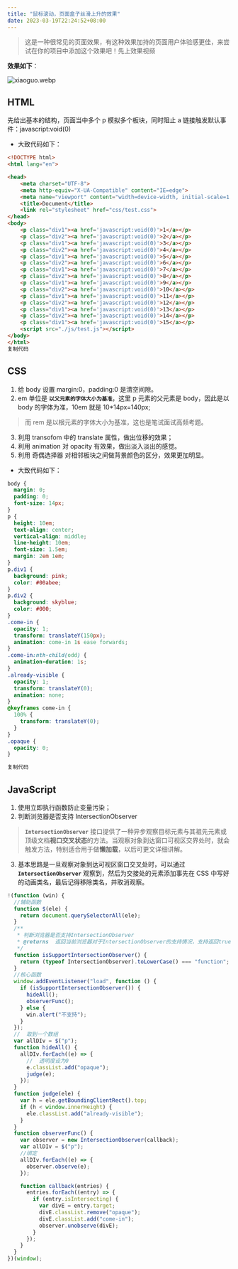 ```yaml
---
title: "鼠标滚动，页面盒子丝滑上升的效果"
date: 2023-03-19T22:24:52+08:00
---
```


> 这是一种很常见的页面效果，有这种效果加持的页面用户体验感更佳，来尝试在你的项目中添加这个效果吧！先上效果视频

**效果如下**：

![xiaoguo.webp](https://p9-juejin.byteimg.com/tos-cn-i-k3u1fbpfcp/7ac19aa657b348f280613ae4f5ca4db0~tplv-k3u1fbpfcp-zoom-in-crop-mark:4536:0:0:0.awebp?)

## HTML

先给出基本的结构，页面当中多个 p 模拟多个板块，同时阻止 a 链接触发默认事件：javascript:void(0)

- 大致代码如下：

```HTML
<!DOCTYPE html>
<html lang="en">

<head>
    <meta charset="UTF-8">
    <meta http-equiv="X-UA-Compatible" content="IE=edge">
    <meta name="viewport" content="width=device-width, initial-scale=1.0">
    <title>Document</title>
    <link rel="stylesheet" href="css/test.css">
</head>
<body>
    <p class="div1"><a href='javascript:void(0)'>1</a></p>
    <p class="div2"><a href='javascript:void(0)'>2</a></p>
    <p class="div1"><a href='javascript:void(0)'>3</a></p>
    <p class="div2"><a href='javascript:void(0)'>4</a></p>
    <p class="div1"><a href='javascript:void(0)'>5</a></p>
    <p class="div2"><a href='javascript:void(0)'>6</a></p>
    <p class="div1"><a href='javascript:void(0)'>7</a></p>
    <p class="div2"><a href='javascript:void(0)'>8</a></p>
    <p class="div1"><a href='javascript:void(0)'>9</a></p>
    <p class="div2"><a href='javascript:void(0)'>10</a></p>
    <p class="div1"><a href='javascript:void(0)'>11</a></p>
    <p class="div2"><a href='javascript:void(0)'>12</a></p>
    <p class="div1"><a href='javascript:void(0)'>13</a></p>
    <p class="div2"><a href='javascript:void(0)'>14</a></p>
    <p class="div1"><a href='javascript:void(0)'>15</a></p>
    <script src="./js/test.js"></script>
</body>
</html>
复制代码
```

## CSS

1. 给 body 设置 margin:0，padding:0 是清空间隙。
2. em 单位是 **`以父元素的字体大小为基准`**，这里 p 元素的父元素是 body，因此是以 body 的字体为准，10em 就是 10\*14px=140px;

> 而 rem 是以根元素的字体大小为基准，这也是笔试面试高频考题。

3. 利用 transofom 中的 translate 属性，做出位移的效果；
4. 利用 animation 对 opacity 有效果，做出淡入淡出的感觉。
5. 利用 奇偶选择器 对相邻板块之间做背景颜色的区分，效果更加明显。

- 大致代码如下：

```CSS
body {
  margin: 0;
  padding: 0;
  font-size: 14px;
}
p {
  height: 10em;
  text-align: center;
  vertical-align: middle;
  line-height: 10em;
  font-size: 1.5em;
  margin: 2em 1em;
}
p.div1 {
  background: pink;
  color: #00abee;
}
p.div2 {
  background: skyblue;
  color: #000;
}
.come-in {
  opacity: 1;
  transform: translateY(150px);
  animation: come-in 1s ease forwards;
}
.come-in:nth-child(odd) {
  animation-duration: 1s;
}
.already-visible {
  opacity: 1;
  transform: translateY(0);
  animation: none;
}
@keyframes come-in {
  100% {
    transform: translateY(0);
  }
}
.opaque {
  opacity: 0;
}

复制代码
```

## JavaScript

1. 使用立即执行函数防止变量污染；
2. 判断浏览器是否支持 IntersectionObserver

> **`IntersectionObserver`** 接口提供了一种异步观察目标元素与其祖先元素或顶级文档**视口交叉状态**的方法。当观察对象到达窗口可视区交界处时，就会触发方法，特别适合用于做**懒加载**，以后可更文详细讲解。

3. 基本思路是一旦观察对象到达可视区窗口交叉处时，可以通过 **`IntersectionObserver`** 观察到，然后为交接处的元素添加事先在 CSS 中写好的动画类名，最后记得移除类名，并取消观察。

```js
!(function (win) {
  //辅助函数
  function $(ele) {
    return document.querySelectorAll(ele);
  }
  /**
   * 判断浏览器是否支持IntersectionObserver
   * @returns  返回当前浏览器对于IntersectionObserver的支持情况，支持返回true，反之false;
   */
  function isSupportIntersectionObserver() {
    return (typeof IntersectionObserver).toLowerCase() === "function";
  }
  //核心函数
  window.addEventListener("load", function () {
    if (isSupportIntersectionObserver()) {
      hideAll();
      observerFunc();
    } else {
      win.alert("不支持");
    }
  });
  //  取到一个数组
  var allDIv = $("p");
  function hideAll() {
    allDIv.forEach((e) => {
      //  透明度设为0
      e.classList.add("opaque");
      judge(e);
    });
  }
  function judge(ele) {
    var h = ele.getBoundingClientRect().top;
    if (h < window.innerHeight) {
      ele.classList.add("already-visible");
    }
  }
  function observerFunc() {
    var observer = new IntersectionObserver(callback);
    var allDIv = $("p");
    //绑定
    allDIv.forEach((e) => {
      observer.observe(e);
    });

    function callback(entries) {
      entries.forEach((entry) => {
        if (entry.isIntersecting) {
          var divE = entry.target;
          divE.classList.remove("opaque");
          divE.classList.add("come-in");
          observer.unobserve(divE);
        }
      });
    }
  }
})(window);
```
